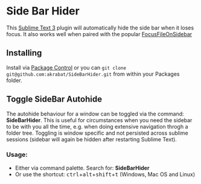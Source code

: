 # Side Bar Hider

This [Sublime Text 3][1] plugin will automatically hide the side bar when it loses
focus. It also works well when paired with the popular [FocusFileOnSidebar][2]

## Installing

Install via [Package Control][3] or you can `git clone git@github.com:akrabat/SideBarHider.git` from within your Packages folder.


[1]: http://www.sublimetext.com/
[2]: https://packagecontrol.io/packages/Focus%20File%20on%20Sidebar
[3]: https://packagecontrol.io

## Toggle SideBar Autohide

The autohide behaviour for a window can be toggled via the command: **SideBarHider**.
This is useful for circumstances when you need the sidebar to be with you all the time, e.g. when doing extensive navigation throgh a folder tree. Toggling is window specific and not persisted across sublime sessions (sidebar will again be hidden after restarting Sublime Text). 

### Usage:
- Either via command palette. Search for: **SideBarHider**
- Or use the shortcut: <kbd>ctrl</kbd>+<kbd>alt</kbd>+<kbd>shift</kbd>+<kbd>t</kbd> (Windows, Mac OS and Linux)

